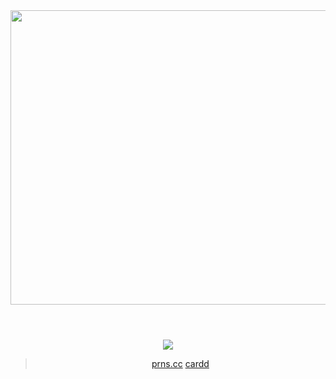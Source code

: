 <div align="center">

<img width="1080" height="471" alt="image" src="https://github.com/user-attachments/assets/714e1533-f88e-4e8b-b0a7-208a668d1cb8" />




<h1 align="center"> </h1>


<br />



<img src="https://komarev.com/ghpvc/?username=artfufu&base=7906&color=ff4800&label=Flames">




<br>

> [prns.cc](https://pronouns.cc/@shedletskying) [cardd](https://twobeststrikers.carrd.co/)






